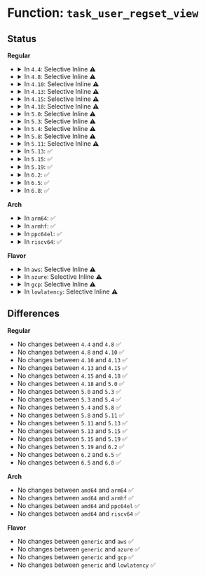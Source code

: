 # Function: <code>task_user_regset_view</code>

## Status
<b>Regular</b>
<ul>
<li>
<details>
<summary>In <code>4.4</code>: Selective Inline ⚠️</summary>

```c
const struct user_regset_view *task_user_regset_view(struct task_struct *task);
```

**Collision:** Unique Global

**Inline:** Selective

**Transformation:** False

**Instances:**

```
In arch/x86/kernel/ptrace.c (ffffffff8103cc53)
Location: arch/x86/kernel/ptrace.c:1402
Inline: True
Inline callers:
  - arch/x86/kernel/ptrace.c:arch_ptrace
  - arch/x86/kernel/ptrace.c:arch_ptrace
  - arch/x86/kernel/ptrace.c:arch_ptrace
  - arch/x86/kernel/ptrace.c:arch_ptrace
  - arch/x86/kernel/ptrace.c:compat_arch_ptrace
  - arch/x86/kernel/ptrace.c:compat_arch_ptrace
  - arch/x86/kernel/ptrace.c:compat_arch_ptrace
  - arch/x86/kernel/ptrace.c:compat_arch_ptrace
Direct callers:
  - kernel/ptrace.c:ptrace_regset
```
**Symbols:**

```
ffffffff8103d2f0-ffffffff8103d31a: task_user_regset_view (STB_GLOBAL)
```
</details>
</li>
<li>
<details>
<summary>In <code>4.8</code>: Selective Inline ⚠️</summary>

```c
const struct user_regset_view *task_user_regset_view(struct task_struct *task);
```

**Collision:** Unique Global

**Inline:** Selective

**Transformation:** False

**Instances:**

```
In arch/x86/kernel/ptrace.c (ffffffff8103cc1a)
Location: arch/x86/kernel/ptrace.c:1358
Inline: True
Inline callers:
  - arch/x86/kernel/ptrace.c:compat_arch_ptrace
  - arch/x86/kernel/ptrace.c:compat_arch_ptrace
  - arch/x86/kernel/ptrace.c:compat_arch_ptrace
  - arch/x86/kernel/ptrace.c:compat_arch_ptrace
  - arch/x86/kernel/ptrace.c:arch_ptrace
  - arch/x86/kernel/ptrace.c:arch_ptrace
  - arch/x86/kernel/ptrace.c:arch_ptrace
  - arch/x86/kernel/ptrace.c:arch_ptrace
Direct callers:
  - kernel/ptrace.c:ptrace_regset
```
**Symbols:**

```
ffffffff8103d040-ffffffff8103d06a: task_user_regset_view (STB_GLOBAL)
```
</details>
</li>
<li>
<details>
<summary>In <code>4.10</code>: Selective Inline ⚠️</summary>

```c
const struct user_regset_view *task_user_regset_view(struct task_struct *task);
```

**Collision:** Unique Global

**Inline:** Selective

**Transformation:** False

**Instances:**

```
In arch/x86/kernel/ptrace.c (ffffffff8103c66d)
Location: arch/x86/kernel/ptrace.c:1358
Inline: True
Inline callers:
  - arch/x86/kernel/ptrace.c:compat_arch_ptrace
  - arch/x86/kernel/ptrace.c:compat_arch_ptrace
  - arch/x86/kernel/ptrace.c:compat_arch_ptrace
  - arch/x86/kernel/ptrace.c:compat_arch_ptrace
  - arch/x86/kernel/ptrace.c:arch_ptrace
  - arch/x86/kernel/ptrace.c:arch_ptrace
  - arch/x86/kernel/ptrace.c:arch_ptrace
  - arch/x86/kernel/ptrace.c:arch_ptrace
Direct callers:
  - kernel/ptrace.c:ptrace_regset
```
**Symbols:**

```
ffffffff8103c920-ffffffff8103c958: task_user_regset_view (STB_GLOBAL)
```
</details>
</li>
<li>
<details>
<summary>In <code>4.13</code>: Selective Inline ⚠️</summary>

```c
const struct user_regset_view *task_user_regset_view(struct task_struct *task);
```

**Collision:** Unique Global

**Inline:** Selective

**Transformation:** False

**Instances:**

```
In arch/x86/kernel/ptrace.c (ffffffff8103a507)
Location: arch/x86/kernel/ptrace.c:1359
Inline: True
Inline callers:
  - arch/x86/kernel/ptrace.c:compat_arch_ptrace
  - arch/x86/kernel/ptrace.c:compat_arch_ptrace
  - arch/x86/kernel/ptrace.c:compat_arch_ptrace
  - arch/x86/kernel/ptrace.c:compat_arch_ptrace
  - arch/x86/kernel/ptrace.c:arch_ptrace
  - arch/x86/kernel/ptrace.c:arch_ptrace
  - arch/x86/kernel/ptrace.c:arch_ptrace
  - arch/x86/kernel/ptrace.c:arch_ptrace
Direct callers:
  - kernel/ptrace.c:ptrace_regset
```
**Symbols:**

```
ffffffff8103a960-ffffffff8103a998: task_user_regset_view (STB_GLOBAL)
```
</details>
</li>
<li>
<details>
<summary>In <code>4.15</code>: Selective Inline ⚠️</summary>

```c
const struct user_regset_view *task_user_regset_view(struct task_struct *task);
```

**Collision:** Unique Global

**Inline:** Selective

**Transformation:** False

**Instances:**

```
In arch/x86/kernel/ptrace.c (ffffffff8103cf25)
Location: arch/x86/kernel/ptrace.c:1359
Inline: True
Inline callers:
  - arch/x86/kernel/ptrace.c:compat_arch_ptrace
  - arch/x86/kernel/ptrace.c:compat_arch_ptrace
  - arch/x86/kernel/ptrace.c:compat_arch_ptrace
  - arch/x86/kernel/ptrace.c:compat_arch_ptrace
  - arch/x86/kernel/ptrace.c:arch_ptrace
  - arch/x86/kernel/ptrace.c:arch_ptrace
  - arch/x86/kernel/ptrace.c:arch_ptrace
  - arch/x86/kernel/ptrace.c:arch_ptrace
Direct callers:
  - kernel/ptrace.c:ptrace_regset
```
**Symbols:**

```
ffffffff8103d390-ffffffff8103d3c8: task_user_regset_view (STB_GLOBAL)
```
</details>
</li>
<li>
<details>
<summary>In <code>4.18</code>: Selective Inline ⚠️</summary>

```c
const struct user_regset_view *task_user_regset_view(struct task_struct *task);
```

**Collision:** Unique Global

**Inline:** Selective

**Transformation:** False

**Instances:**

```
In arch/x86/kernel/ptrace.c (ffffffff8103e66d)
Location: arch/x86/kernel/ptrace.c:1359
Inline: True
Inline callers:
  - arch/x86/kernel/ptrace.c:compat_arch_ptrace
  - arch/x86/kernel/ptrace.c:compat_arch_ptrace
  - arch/x86/kernel/ptrace.c:compat_arch_ptrace
  - arch/x86/kernel/ptrace.c:compat_arch_ptrace
  - arch/x86/kernel/ptrace.c:arch_ptrace
  - arch/x86/kernel/ptrace.c:arch_ptrace
  - arch/x86/kernel/ptrace.c:arch_ptrace
  - arch/x86/kernel/ptrace.c:arch_ptrace
```
**Symbols:**

```
ffffffff8103e930-ffffffff8103e968: task_user_regset_view (STB_GLOBAL)
```
</details>
</li>
<li>
<details>
<summary>In <code>5.0</code>: Selective Inline ⚠️</summary>

```c
const struct user_regset_view *task_user_regset_view(struct task_struct *task);
```

**Collision:** Unique Global

**Inline:** Selective

**Transformation:** False

**Instances:**

```
In arch/x86/kernel/ptrace.c (ffffffff8103fbde)
Location: arch/x86/kernel/ptrace.c:1350
Inline: True
Inline callers:
  - arch/x86/kernel/ptrace.c:compat_arch_ptrace
  - arch/x86/kernel/ptrace.c:compat_arch_ptrace
  - arch/x86/kernel/ptrace.c:compat_arch_ptrace
  - arch/x86/kernel/ptrace.c:compat_arch_ptrace
  - arch/x86/kernel/ptrace.c:arch_ptrace
  - arch/x86/kernel/ptrace.c:arch_ptrace
  - arch/x86/kernel/ptrace.c:arch_ptrace
  - arch/x86/kernel/ptrace.c:arch_ptrace
```
**Symbols:**

```
ffffffff8103ff80-ffffffff8103ffb8: task_user_regset_view (STB_GLOBAL)
```
</details>
</li>
<li>
<details>
<summary>In <code>5.3</code>: Selective Inline ⚠️</summary>

```c
const struct user_regset_view *task_user_regset_view(struct task_struct *task);
```

**Collision:** Unique Global

**Inline:** Selective

**Transformation:** False

**Instances:**

```
In arch/x86/kernel/ptrace.c (ffffffff810422ac)
Location: arch/x86/kernel/ptrace.c:1322
Inline: True
Inline callers:
  - arch/x86/kernel/ptrace.c:compat_arch_ptrace
  - arch/x86/kernel/ptrace.c:compat_arch_ptrace
  - arch/x86/kernel/ptrace.c:compat_arch_ptrace
  - arch/x86/kernel/ptrace.c:compat_arch_ptrace
  - arch/x86/kernel/ptrace.c:arch_ptrace
  - arch/x86/kernel/ptrace.c:arch_ptrace
  - arch/x86/kernel/ptrace.c:arch_ptrace
  - arch/x86/kernel/ptrace.c:arch_ptrace
```
**Symbols:**

```
ffffffff81042610-ffffffff81042648: task_user_regset_view (STB_GLOBAL)
```
</details>
</li>
<li>
<details>
<summary>In <code>5.4</code>: Selective Inline ⚠️</summary>

```c
const struct user_regset_view *task_user_regset_view(struct task_struct *task);
```

**Collision:** Unique Global

**Inline:** Selective

**Transformation:** False

**Instances:**

```
In arch/x86/kernel/ptrace.c (ffffffff81042a2c)
Location: arch/x86/kernel/ptrace.c:1322
Inline: True
Inline callers:
  - arch/x86/kernel/ptrace.c:compat_arch_ptrace
  - arch/x86/kernel/ptrace.c:compat_arch_ptrace
  - arch/x86/kernel/ptrace.c:compat_arch_ptrace
  - arch/x86/kernel/ptrace.c:compat_arch_ptrace
  - arch/x86/kernel/ptrace.c:arch_ptrace
  - arch/x86/kernel/ptrace.c:arch_ptrace
  - arch/x86/kernel/ptrace.c:arch_ptrace
  - arch/x86/kernel/ptrace.c:arch_ptrace
```
**Symbols:**

```
ffffffff81042d90-ffffffff81042dc8: task_user_regset_view (STB_GLOBAL)
```
</details>
</li>
<li>
<details>
<summary>In <code>5.8</code>: Selective Inline ⚠️</summary>

```c
const struct user_regset_view *task_user_regset_view(struct task_struct *task);
```

**Collision:** Unique Global

**Inline:** Selective

**Transformation:** False

**Instances:**

```
In arch/x86/kernel/ptrace.c (ffffffff8104592e)
Location: arch/x86/kernel/ptrace.c:1337
Inline: True
Inline callers:
  - arch/x86/kernel/ptrace.c:x32_arch_ptrace
  - arch/x86/kernel/ptrace.c:x32_arch_ptrace
  - arch/x86/kernel/ptrace.c:x32_arch_ptrace
  - arch/x86/kernel/ptrace.c:x32_arch_ptrace
  - arch/x86/kernel/ptrace.c:arch_ptrace
  - arch/x86/kernel/ptrace.c:arch_ptrace
  - arch/x86/kernel/ptrace.c:arch_ptrace
  - arch/x86/kernel/ptrace.c:arch_ptrace
Direct callers:
  - kernel/ptrace.c:ptrace_regset
```
**Symbols:**

```
ffffffff81046340-ffffffff81046378: task_user_regset_view (STB_GLOBAL)
```
</details>
</li>
<li>
<details>
<summary>In <code>5.11</code>: Selective Inline ⚠️</summary>

```c
const struct user_regset_view *task_user_regset_view(struct task_struct *task);
```

**Collision:** Unique Global

**Inline:** Selective

**Transformation:** False

**Instances:**

```
In arch/x86/kernel/ptrace.c (ffffffff810453da)
Location: arch/x86/kernel/ptrace.c:1312
Inline: True
Inline callers:
  - arch/x86/kernel/ptrace.c:x32_arch_ptrace
  - arch/x86/kernel/ptrace.c:x32_arch_ptrace
  - arch/x86/kernel/ptrace.c:x32_arch_ptrace
  - arch/x86/kernel/ptrace.c:x32_arch_ptrace
  - arch/x86/kernel/ptrace.c:arch_ptrace
  - arch/x86/kernel/ptrace.c:arch_ptrace
  - arch/x86/kernel/ptrace.c:arch_ptrace
  - arch/x86/kernel/ptrace.c:arch_ptrace
Direct callers:
  - kernel/ptrace.c:ptrace_regset
```
**Symbols:**

```
ffffffff81045de0-ffffffff81045e18: task_user_regset_view (STB_GLOBAL)
```
</details>
</li>
<li>
<details>
<summary>In <code>5.13</code>: ✅</summary>

```c
const struct user_regset_view *task_user_regset_view(struct task_struct *task);
```

**Collision:** Unique Global

**Inline:** No

**Transformation:** False

**Instances:**

```
In arch/x86/kernel/ptrace.c (ffffffff81047800)
Location: arch/x86/kernel/ptrace.c:1342
Inline: False
Direct callers:
  - kernel/ptrace.c:ptrace_regset
```
**Symbols:**

```
ffffffff81047800-ffffffff81047838: task_user_regset_view (STB_GLOBAL)
```
</details>
</li>
<li>
<details>
<summary>In <code>5.15</code>: ✅</summary>

```c
const struct user_regset_view *task_user_regset_view(struct task_struct *task);
```

**Collision:** Unique Global

**Inline:** No

**Transformation:** False

**Instances:**

```
In arch/x86/kernel/ptrace.c (ffffffff8104e060)
Location: arch/x86/kernel/ptrace.c:1342
Inline: False
Direct callers:
  - kernel/ptrace.c:ptrace_regset
```
**Symbols:**

```
ffffffff8104e060-ffffffff8104e098: task_user_regset_view (STB_GLOBAL)
```
</details>
</li>
<li>
<details>
<summary>In <code>5.19</code>: ✅</summary>

```c
const struct user_regset_view *task_user_regset_view(struct task_struct *task);
```

**Collision:** Unique Global

**Inline:** No

**Transformation:** False

**Instances:**

```
In arch/x86/kernel/ptrace.c (ffffffff810590e0)
Location: arch/x86/kernel/ptrace.c:1341
Inline: False
Direct callers:
  - kernel/ptrace.c:ptrace_regset
  - fs/binfmt_elf.c:fill_note_info
  - fs/compat_binfmt_elf.c:fill_note_info
```
**Symbols:**

```
ffffffff810590e0-ffffffff81059122: task_user_regset_view (STB_GLOBAL)
```
</details>
</li>
<li>
<details>
<summary>In <code>6.2</code>: ✅</summary>

```c
const struct user_regset_view *task_user_regset_view(struct task_struct *task);
```

**Collision:** Unique Global

**Inline:** No

**Transformation:** False

**Instances:**

```
In arch/x86/kernel/ptrace.c (ffffffff810669e0)
Location: arch/x86/kernel/ptrace.c:1383
Inline: False
Direct callers:
  - kernel/ptrace.c:ptrace_regset
  - fs/binfmt_elf.c:fill_note_info
  - fs/compat_binfmt_elf.c:fill_note_info
```
**Symbols:**

```
ffffffff810669e0-ffffffff81066a22: task_user_regset_view (STB_GLOBAL)
```
</details>
</li>
<li>
<details>
<summary>In <code>6.5</code>: ✅</summary>

```c
const struct user_regset_view *task_user_regset_view(struct task_struct *task);
```

**Collision:** Unique Global

**Inline:** No

**Transformation:** False

**Instances:**

```
In arch/x86/kernel/ptrace.c (ffffffff81068110)
Location: arch/x86/kernel/ptrace.c:1383
Inline: False
Direct callers:
  - kernel/ptrace.c:ptrace_regset
  - fs/binfmt_elf.c:fill_note_info
  - fs/compat_binfmt_elf.c:fill_note_info
```
**Symbols:**

```
ffffffff81068110-ffffffff81068152: task_user_regset_view (STB_GLOBAL)
```
</details>
</li>
<li>
<details>
<summary>In <code>6.8</code>: ✅</summary>

```c
const struct user_regset_view *task_user_regset_view(struct task_struct *task);
```

**Collision:** Unique Global

**Inline:** No

**Transformation:** False

**Instances:**

```
In arch/x86/kernel/ptrace.c (ffffffff8106f590)
Location: arch/x86/kernel/ptrace.c:1395
Inline: False
Direct callers:
  - kernel/ptrace.c:ptrace_regset
  - fs/binfmt_elf.c:fill_note_info
  - fs/compat_binfmt_elf.c:fill_note_info
```
**Symbols:**

```
ffffffff8106f590-ffffffff8106f5d2: task_user_regset_view (STB_GLOBAL)
```
</details>
</li>
</ul>
<b>Arch</b>
<ul>
<li>
<details>
<summary>In <code>arm64</code>: ✅</summary>

```c
const struct user_regset_view *task_user_regset_view(struct task_struct *task);
```

**Collision:** Unique Global

**Inline:** No

**Transformation:** False

**Instances:**

```
In arch/arm64/kernel/ptrace.c (ffff80001008ebc0)
Location: arch/arm64/kernel/ptrace.c:1780
Inline: False
```
**Symbols:**

```
ffff80001008ebc0-ffff80001008ec28: task_user_regset_view (STB_GLOBAL)
```
</details>
</li>
<li>
<details>
<summary>In <code>armhf</code>: ✅</summary>

```c
const struct user_regset_view *task_user_regset_view(struct task_struct *task);
```

**Collision:** Unique Global

**Inline:** No

**Transformation:** False

**Instances:**

```
In arch/arm/kernel/ptrace.c (c030c85c)
Location: arch/arm/kernel/ptrace.c:779
Inline: False
Direct callers:
  - kernel/ptrace.c:ptrace_request
```
**Symbols:**

```
c030c85c-c030c87c: task_user_regset_view (STB_GLOBAL)
```
</details>
</li>
<li>
<details>
<summary>In <code>ppc64el</code>: ✅</summary>

```c
const struct user_regset_view *task_user_regset_view(struct task_struct *task);
```

**Collision:** Unique Global

**Inline:** No

**Transformation:** False

**Instances:**

```
In arch/powerpc/kernel/ptrace.c (c0000000000188d0)
Location: arch/powerpc/kernel/ptrace.c:2292
Inline: False
Direct callers:
  - arch/powerpc/kernel/ptrace32.c:compat_arch_ptrace
  - arch/powerpc/kernel/ptrace32.c:compat_arch_ptrace
```
**Symbols:**

```
c0000000000188d0-c00000000001890c: task_user_regset_view (STB_GLOBAL)
```
</details>
</li>
<li>
<details>
<summary>In <code>riscv64</code>: ✅</summary>

```c
const struct user_regset_view *task_user_regset_view(struct task_struct *task);
```

**Collision:** Unique Global

**Inline:** No

**Transformation:** False

**Instances:**

```
In arch/riscv/kernel/ptrace.c (ffffffe0000b627c)
Location: arch/riscv/kernel/ptrace.c:123
Inline: False
Direct callers:
  - kernel/ptrace.c:ptrace_request
```
**Symbols:**

```
ffffffe0000b627c-ffffffe0000b629e: task_user_regset_view (STB_GLOBAL)
```
</details>
</li>
</ul>
<b>Flavor</b>
<ul>
<li>
<details>
<summary>In <code>aws</code>: Selective Inline ⚠️</summary>

```c
const struct user_regset_view *task_user_regset_view(struct task_struct *task);
```

**Collision:** Unique Global

**Inline:** Selective

**Transformation:** False

**Instances:**

```
In arch/x86/kernel/ptrace.c (ffffffff81042bac)
Location: arch/x86/kernel/ptrace.c:1322
Inline: True
Inline callers:
  - arch/x86/kernel/ptrace.c:compat_arch_ptrace
  - arch/x86/kernel/ptrace.c:compat_arch_ptrace
  - arch/x86/kernel/ptrace.c:compat_arch_ptrace
  - arch/x86/kernel/ptrace.c:compat_arch_ptrace
  - arch/x86/kernel/ptrace.c:arch_ptrace
  - arch/x86/kernel/ptrace.c:arch_ptrace
  - arch/x86/kernel/ptrace.c:arch_ptrace
  - arch/x86/kernel/ptrace.c:arch_ptrace
```
**Symbols:**

```
ffffffff81042f10-ffffffff81042f48: task_user_regset_view (STB_GLOBAL)
```
</details>
</li>
<li>
<details>
<summary>In <code>azure</code>: Selective Inline ⚠️</summary>

```c
const struct user_regset_view *task_user_regset_view(struct task_struct *task);
```

**Collision:** Unique Global

**Inline:** Selective

**Transformation:** False

**Instances:**

```
In arch/x86/kernel/ptrace.c (ffffffff81032218)
Location: arch/x86/kernel/ptrace.c:1322
Inline: True
Inline callers:
  - arch/x86/kernel/ptrace.c:compat_arch_ptrace
  - arch/x86/kernel/ptrace.c:compat_arch_ptrace
  - arch/x86/kernel/ptrace.c:compat_arch_ptrace
  - arch/x86/kernel/ptrace.c:compat_arch_ptrace
  - arch/x86/kernel/ptrace.c:arch_ptrace
  - arch/x86/kernel/ptrace.c:arch_ptrace
  - arch/x86/kernel/ptrace.c:arch_ptrace
  - arch/x86/kernel/ptrace.c:arch_ptrace
```
**Symbols:**

```
ffffffff81032530-ffffffff81032559: task_user_regset_view (STB_GLOBAL)
```
</details>
</li>
<li>
<details>
<summary>In <code>gcp</code>: Selective Inline ⚠️</summary>

```c
const struct user_regset_view *task_user_regset_view(struct task_struct *task);
```

**Collision:** Unique Global

**Inline:** Selective

**Transformation:** False

**Instances:**

```
In arch/x86/kernel/ptrace.c (ffffffff810429ec)
Location: arch/x86/kernel/ptrace.c:1322
Inline: True
Inline callers:
  - arch/x86/kernel/ptrace.c:compat_arch_ptrace
  - arch/x86/kernel/ptrace.c:compat_arch_ptrace
  - arch/x86/kernel/ptrace.c:compat_arch_ptrace
  - arch/x86/kernel/ptrace.c:compat_arch_ptrace
  - arch/x86/kernel/ptrace.c:arch_ptrace
  - arch/x86/kernel/ptrace.c:arch_ptrace
  - arch/x86/kernel/ptrace.c:arch_ptrace
  - arch/x86/kernel/ptrace.c:arch_ptrace
```
**Symbols:**

```
ffffffff81042d50-ffffffff81042d88: task_user_regset_view (STB_GLOBAL)
```
</details>
</li>
<li>
<details>
<summary>In <code>lowlatency</code>: Selective Inline ⚠️</summary>

```c
const struct user_regset_view *task_user_regset_view(struct task_struct *task);
```

**Collision:** Unique Global

**Inline:** Selective

**Transformation:** False

**Instances:**

```
In arch/x86/kernel/ptrace.c (ffffffff81043dcc)
Location: arch/x86/kernel/ptrace.c:1322
Inline: True
Inline callers:
  - arch/x86/kernel/ptrace.c:compat_arch_ptrace
  - arch/x86/kernel/ptrace.c:compat_arch_ptrace
  - arch/x86/kernel/ptrace.c:compat_arch_ptrace
  - arch/x86/kernel/ptrace.c:compat_arch_ptrace
  - arch/x86/kernel/ptrace.c:arch_ptrace
  - arch/x86/kernel/ptrace.c:arch_ptrace
  - arch/x86/kernel/ptrace.c:arch_ptrace
  - arch/x86/kernel/ptrace.c:arch_ptrace
```
**Symbols:**

```
ffffffff81044130-ffffffff81044168: task_user_regset_view (STB_GLOBAL)
```
</details>
</li>
</ul>

## Differences
<b>Regular</b>
<ul>
<li>
No changes between <code>4.4</code> and <code>4.8</code> ✅
</li>
<li>
No changes between <code>4.8</code> and <code>4.10</code> ✅
</li>
<li>
No changes between <code>4.10</code> and <code>4.13</code> ✅
</li>
<li>
No changes between <code>4.13</code> and <code>4.15</code> ✅
</li>
<li>
No changes between <code>4.15</code> and <code>4.18</code> ✅
</li>
<li>
No changes between <code>4.18</code> and <code>5.0</code> ✅
</li>
<li>
No changes between <code>5.0</code> and <code>5.3</code> ✅
</li>
<li>
No changes between <code>5.3</code> and <code>5.4</code> ✅
</li>
<li>
No changes between <code>5.4</code> and <code>5.8</code> ✅
</li>
<li>
No changes between <code>5.8</code> and <code>5.11</code> ✅
</li>
<li>
No changes between <code>5.11</code> and <code>5.13</code> ✅
</li>
<li>
No changes between <code>5.13</code> and <code>5.15</code> ✅
</li>
<li>
No changes between <code>5.15</code> and <code>5.19</code> ✅
</li>
<li>
No changes between <code>5.19</code> and <code>6.2</code> ✅
</li>
<li>
No changes between <code>6.2</code> and <code>6.5</code> ✅
</li>
<li>
No changes between <code>6.5</code> and <code>6.8</code> ✅
</li>
</ul>
<b>Arch</b>
<ul>
<li>
No changes between <code>amd64</code> and <code>arm64</code> ✅
</li>
<li>
No changes between <code>amd64</code> and <code>armhf</code> ✅
</li>
<li>
No changes between <code>amd64</code> and <code>ppc64el</code> ✅
</li>
<li>
No changes between <code>amd64</code> and <code>riscv64</code> ✅
</li>
</ul>
<b>Flavor</b>
<ul>
<li>
No changes between <code>generic</code> and <code>aws</code> ✅
</li>
<li>
No changes between <code>generic</code> and <code>azure</code> ✅
</li>
<li>
No changes between <code>generic</code> and <code>gcp</code> ✅
</li>
<li>
No changes between <code>generic</code> and <code>lowlatency</code> ✅
</li>
</ul>

